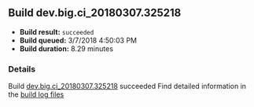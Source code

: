 ## Build dev.big.ci_20180307.325218
- **Build result:** `succeeded`
- **Build queued:** 3/7/2018 4:50:03 PM
- **Build duration:** 8.29 minutes
### Details
Build [dev.big.ci_20180307.325218](https://winappstudio.visualstudio.com/web/build.aspx?pcguid=a4ef43be-68ce-4195-a619-079b4d9834c2&builduri=vstfs%3a%2f%2f%2fBuild%2fBuild%2f25218) succeeded
Find detailed information in the [build log files](https://uwpctdiags.blob.core.windows.net/buildlogs/dev.big.ci_20180307.325218_logs.zip)
